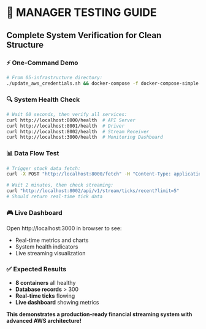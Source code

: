 # 🧪 MANAGER TESTING GUIDE
## Complete System Verification for Clean Structure

### ⚡ **One-Command Demo**
```bash
# From 05-infrastructure directory:
./update_aws_credentials.sh && docker-compose -f docker-compose-simple.yml up -d
```

### 🔍 **System Health Check**
```bash
# Wait 60 seconds, then verify all services:
curl http://localhost:8000/health  # API Server
curl http://localhost:8001/health  # Driver  
curl http://localhost:8002/health  # Stream Receiver
curl http://localhost:3000/health  # Monitoring Dashboard
```

### 📊 **Data Flow Test**
```bash
# Trigger stock data fetch:
curl -X POST "http://localhost:8000/fetch" -H "Content-Type: application/json" -d '{"symbols": ["AAPL", "MSFT", "GOOGL"]}'

# Wait 2 minutes, then check streaming:
curl "http://localhost:8002/api/v1/stream/ticks/recent?limit=5"
# Should return real-time tick data
```

### 🎮 **Live Dashboard**
Open http://localhost:3000 in browser to see:
- Real-time metrics and charts
- System health indicators  
- Live streaming visualization

### ✅ **Expected Results**
- **8 containers** all healthy
- **Database records** > 300
- **Real-time ticks** flowing
- **Live dashboard** showing metrics

**This demonstrates a production-ready financial streaming system with advanced AWS architecture!**
